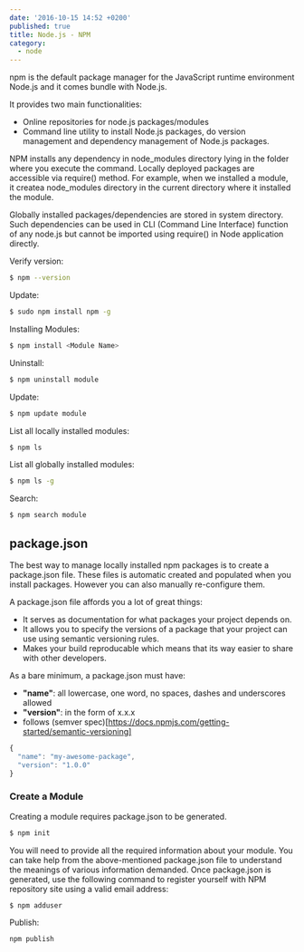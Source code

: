 ```yaml
---
date: '2016-10-15 14:52 +0200'
published: true
title: Node.js - NPM
category:
  - node
---
```

npm is the default package manager for the JavaScript runtime environment Node.js and it comes bundle with Node.js.

It provides two main functionalities:

* Online repositories for node.js packages/modules
* Command line utility to install Node.js packages, do version management and dependency management of Node.js packages.

NPM installs any dependency in node_modules directory lying in the folder where you execute the command. Locally deployed packages are accessible via require() method. For example, when we installed a module, it createa node_modules directory in the current directory where it installed the  module.

Globally installed packages/dependencies are stored in system directory. Such dependencies can be used in CLI (Command Line Interface) function of any node.js but cannot be imported using require() in Node application directly.

Verify version:

```bash
$ npm --version
```

Update:
```bash
$ sudo npm install npm -g
```

Installing Modules:

```bash
$ npm install <Module Name>
```

Uninstall:

```bash
$ npm uninstall module
```

Update:

```bash
$ npm update module
```

List all locally installed modules:

```bash
$ npm ls
```

List all globally installed modules:

```bash
$ npm ls -g
```

Search:

```bash
$ npm search module
```

## package.json

The best way to manage locally installed npm packages is to create a package.json file. These files is automatic created and populated when you install packages. However you can also manually re-configure them. 

A package.json file affords you a lot of great things:

* It serves as documentation for what packages your project depends on.
* It allows you to specify the versions of a package that your project can use using semantic versioning rules.
* Makes your build reproducable which means that its way easier to share with other developers.

As a bare minimum, a package.json must have:

* **"name"**: all lowercase, one word, no spaces, dashes and underscores allowed
* **"version"**: in the form of x.x.x
* follows (semver spec)[https://docs.npmjs.com/getting-started/semantic-versioning]


```javascript
{
  "name": "my-awesome-package",
  "version": "1.0.0"
}
```

### Create a Module

Creating a module requires package.json to be generated. 

```bash
$ npm init
```

You will need to provide all the required information about your module. You can take help from the above-mentioned package.json file to understand the meanings of various information demanded. Once package.json is generated, use the following command to register yourself with NPM repository site using a valid email address:

```bash
$ npm adduser
```

Publish:

```bash
npm publish
```
